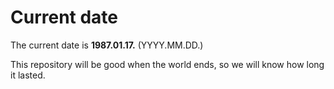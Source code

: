 # Current date

The current date is **1987.01.17.** (YYYY.MM.DD.)

This repository will be good when the world ends, so we will know how long it lasted.